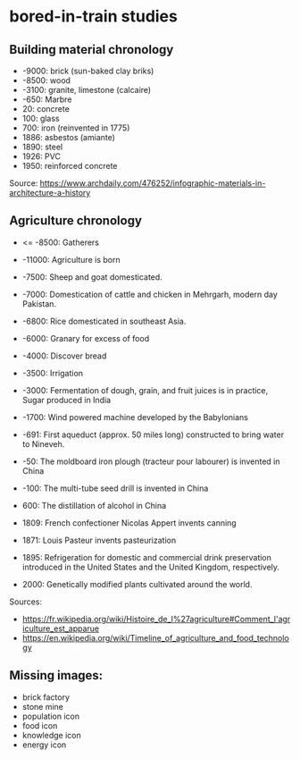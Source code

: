 # bored-in-train studies

## Building material chronology

* -9000: brick (sun-baked clay briks)
* -8500: wood
* -3100: granite, limestone (calcaire)
* -650: Marbre
* 20: concrete
* 100: glass
* 700: iron (reinvented in 1775)
* 1886: asbestos (amiante)
* 1890: steel
* 1926: PVC
* 1950: reinforced concrete

Source: https://www.archdaily.com/476252/infographic-materials-in-architecture-a-history

## Agriculture chronology

* <= -8500: Gatherers
* -11000: Agriculture is born
* -7500: Sheep and goat domesticated.
* -7000: Domestication of cattle and chicken in Mehrgarh, modern day Pakistan.
* -6800: Rice domesticated in southeast Asia.
* -6000: Granary for excess of food

* -4000: Discover bread
* -3500: Irrigation
* -3000: Fermentation of dough, grain, and fruit juices is in practice, Sugar produced in India
* -1700: Wind powered machine developed by the Babylonians
* -691: First aqueduct (approx. 50 miles long) constructed to bring water to Nineveh.
* -50: The moldboard iron plough (tracteur pour labourer) is invented in China
* -100: The multi-tube seed drill is invented in China
* 600: The distillation of alcohol in China
* 1809: French confectioner Nicolas Appert invents canning
* 1871: Louis Pasteur invents pasteurization
* 1895: Refrigeration for domestic and commercial drink preservation introduced in the United States and the United Kingdom, respectively.
* 2000: Genetically modified plants cultivated around the world.

Sources:
* https://fr.wikipedia.org/wiki/Histoire_de_l%27agriculture#Comment_l'agriculture_est_apparue
* https://en.wikipedia.org/wiki/Timeline_of_agriculture_and_food_technology


## Missing images:

* brick factory
* stone mine
* population icon
* food icon
* knowledge icon
* energy icon